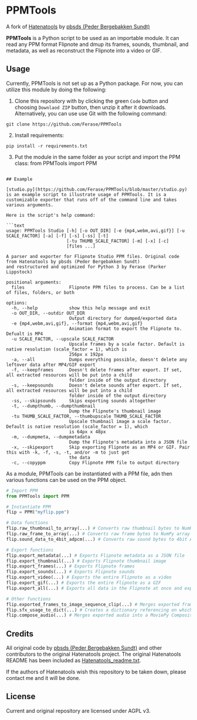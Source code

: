 # PPMTools

A fork of [Hatenatools](https://github.com/pbsds/Hatenatools) by [pbsds (Peder Bergebakken Sundt)](https://pbsds.net/)

**PPMTools** is a Python script to be used as an importable module. It can read any PPM format Flipnote and dmup its frames, sounds, thumbnail, and metadata, as well as reconstruct the Flipnote into a video or GIF.

## Usage

Currently, PPMTools is not set up as a Python package. For now, you can utilize this module by doing the following:

1. Clone this repository with by clicking the green `Code` button and choosing `Downlaod ZIP` button, then unzip it after it downloads. Alternatively, you can use use Git with the following command:
```
git clone https://github.com/Ferase/PPMTools
```

2. Install requirements:
```
pip install -r requirements.txt
```

3. Put the module in the same folder as your script and import the PPM class:
from PPMTools import PPM
```

## Example

[studio.py](https://github.com/Ferase/PPMTools/blob/master/studio.py) is an example script to illustrate usage of PPMTools. It is a customizable exporter that runs off of the command line and takes various arguments.

Here is the script's help command:

```text
usage: PPMTools Studio [-h] [-o OUT_DIR] [-e {mp4,webm,avi,gif}] [-u SCALE_FACTOR] [-a] [-f] [-s] [-ss] [-t]
                       [-tu THUMB_SCALE_FACTOR] [-m] [-x] [-c]
                       [files ...]

A parser and exporter for Flipnote Studio PPM files. Original code from Hatenatools by pbsds (Peder Bergebakken Sundt)
and restructured and optimized for Python 3 by Ferase (Parker Lippstock)

positional arguments:
  files                 Flipnote PPM files to process. Can be a list of files, folders, or both

options:
  -h, --help            show this help message and exit
  -o OUT_DIR, --outdir OUT_DIR
                        Output directory for dumped/exported data
  -e {mp4,webm,avi,gif}, --format {mp4,webm,avi,gif}
                        Animation format to export the Flipnote to. Defualt is MP4
  -u SCALE_FACTOR, --upscale SCALE_FACTOR
                        Upscale frames by a scale factor. Default is native resolution (scale_factor = 1), which is
                        256px x 192px
  -a, --all             Dumps everything possible, doesn't delete any leftover data after MP4/GIF export
  -f, --keepframes      Doesn't delete frames after export. If set, all extracted resources will be put into a child
                        folder inside of the output directory
  -s, --keepsounds      Doesn't delete sounds after export. If set, all extracted resources will be put into a child
                        folder inside of the output directory
  -ss, --skipsounds     Skips exporting sounds altogether
  -t, --dumpthumb, --dumpthumbnail
                        Dump the Flipnote's thumbnail image
  -tu THUMB_SCALE_FACTOR, --thumbupscale THUMB_SCALE_FACTOR
                        Upscale thumbnail image a scale factor. Default is native resolution (scale_factor = 1), which
                        is 64px x 48px
  -m, --dumpmeta, --dumpmetadata
                        Dump the Flipnote's metadata into a JSON file
  -x, --skipexport      Skip exporting Flipnote as an MP4 or GIF. Pair this with -k, -f, -s, -t, and/or -m to just get
                        the data
  -c, --copyppm         Copy Flipnote PPM file to output directory
```

As a module, PPMTools can be instantiated with a PPM file, adn then various functions can be used on the PPM object.

```python
# Import PPM
from PPMTools import PPM

# Instantiate PPM
flip = PPM("myflip.ppm")

# Data functions
flip.raw_thumbnail_to_array(...) # Converts raw thumbnail bytes to NumPy array
flip.raw_frame_to_array(...) # Converts raw frame bytes to NumPy array
flip.sound_data_to_4bit_adpcm(...) # Converts raw sound bytes to 4bit ADPCM audio data

# Export functions
flip.export_metadata(...) # Exports Flipnote metadata as a JSON file
flip.export_thumbnail(...) # Exports Flipnote thumbnail image
flip.export_frames(...) # Exports Flipnote frames
flip.export_sounds(...) # Exports Flipnote sounds
flip.export_video(...) # Exports the entire Flipnote as a video
flip.export_gif(...) # Exports the entire Flipnote as a GIF
flip.export_all(...) # Exports all data in the Flipnote at once and export a video/GIF

# Other functions
flip.exported_frames_to_image_sequence_clip(...) # Merges exported frames into a MoviePy ImageSequenceClip
flip.sfx_usage_to_dict(...) # Creates a dictionary referencing on which frame index each of the SFX should play
flip.compose_audio(...) # Merges exported audio into a MoviePy CompositeAudioClip, properly placing SFX
```


## Credits

All original code by [pbsds (Peder Bergebakken Sundt)](https://pbsds.net/) and other contributors to the original Hatenatools project. The original Hatenatools README has been included as [Hatenatools_readme.txt](https://github.com/Ferase/PPMTools/blob/master/Hatenatools_readme.txt).

If the authors of Hatenatools wish this repository to be taken down, please contact me and it will be done.

## License

Current and original repository are licensed under AGPL v3.

